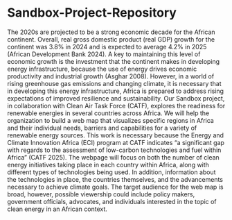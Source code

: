 # Sandbox-Project-Repository
 The 2020s are projected to be a strong economic decade for the African continent. Overall, real gross domestic product (real GDP) growth for the continent was 3.8% in 2024 and is expected to average 4.2% in 2025 (African Development Bank 2024). A key to maintaining this level of economic growth is the investment that the continent makes in developing energy infrastructure, because the use of energy drives economic productivity and industrial growth (Asghar 2008). However, in a world of rising greenhouse gas emissions and changing climate, it is necessary that in developing this energy infrastructure, Africa is prepared to address rising expectations of improved resilience and sustainability. 
Our Sandbox project, in collaboration with Clean Air Task Force (CATF), explores the readiness for renewable energies in several countries across Africa. We will help the organization to build a web map that visualizes specific regions in Africa and their individual needs, barriers and capabilities for a variety of renewable energy sources. This work is necessary because the Energy and Climate Innovation Africa (ECI) program at CATF indicates “a significant gap with regards to the assessment of low-carbon technologies and fuel within Africa” (CATF 2025).
The webpage will focus on both the number of clean energy initiatives taking place in each country within Africa, along with different types of technologies being used. In addition, information about the technologies in place, the countries themselves, and the advancements necessary to achieve climate goals. The target audience for the web map is broad, however, possible viewership could include policy makers, government officials, advocates, and individuals interested in the topic of clean energy in an African context.

